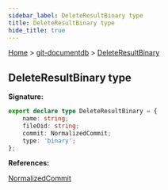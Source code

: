 ```yaml
---
sidebar_label: DeleteResultBinary type
title: DeleteResultBinary type
hide_title: true
---
```


[Home](./index.md) &gt; [git-documentdb](./git-documentdb.md) &gt; [DeleteResultBinary](./git-documentdb.deleteresultbinary.md)

## DeleteResultBinary type


<b>Signature:</b>

```typescript
export declare type DeleteResultBinary = {
    name: string;
    fileOid: string;
    commit: NormalizedCommit;
    type: 'binary';
};
```
<b>References:</b>

[NormalizedCommit](./git-documentdb.normalizedcommit.md)

